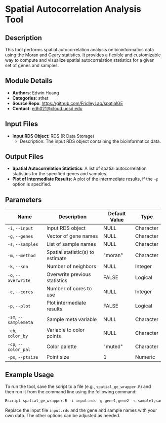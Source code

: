 **Spatial Autocorrelation Analysis Tool**
=====================================

**Description**
---------------

This tool performs spatial autocorrelation analysis on bioinformatics data using the Moran and Geary statistics. It provides a flexible and customizable way to compute and visualize spatial autocorrelation statistics for a given set of genes and samples.

**Module Details**
-----------------

* **Authors**: Edwin Huang
* **Categories**: sthet
* **Source Repo**: https://github.com/FridleyLab/spatialGE
* **Contact**: [edh021@cloud.ucsd.edu](mailto:edh021@cloud.ucsd.edu)

**Input Files**
---------------

* **Input RDS Object**: RDS (R Data Storage)
	+ Description: The input RDS object containing the bioinformatics data.

**Output Files**
----------------

* **Spatial Autocorrelation Statistics**: A list of spatial autocorrelation statistics for the specified genes and samples.
* **Plot of Intermediate Results**: A plot of the intermediate results, if the `-p` option is specified.

**Parameters**
--------------

| Name | Description | Default Value | Type |
| --- | --- | --- | --- |
| `-i`, `--input` | Input RDS object | NULL | Character |
| `-g`, `--genes` | Vector of gene names | NULL | Character |
| `-s`, `--samples` | List of sample names | NULL | Character |
| `-m`, `--method` | Spatial statistic(s) to estimate | "moran" | Character |
| `-k`, `--knn` | Number of neighbors | NULL | Integer |
| `-o`, `--overwrite` | Overwrite previous statistics | FALSE | Logical |
| `-c`, `--cores` | Number of cores to use | NULL | Integer |
| `-p`, `--plot` | Plot intermediate results | FALSE | Logical |
| `-sm`, `--samplemeta` | Sample meta variable | NULL | Character |
| `-cb`, `--color_by` | Variable to color points | NULL | Character |
| `-cp`, `--color_pal` | Color palette | "muted" | Character |
| `-ps`, `--ptsize` | Point size | 1 | Numeric |

**Example Usage**
-----------------

To run the tool, save the script to a file (e.g., `spatial_ge_wrapper.R`) and then run it from the command line using the following command:
```r
Rscript spatial_ge_wrapper.R -i input.rds -g gene1,gene2 -s sample1,sample2 -m both -k 10 -o -c 4 -p -sm samplemeta -cb color_by -cp muted -ps 2
```
Replace the input file `input.rds` and the gene and sample names with your own data. The other options can be adjusted as needed.
